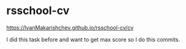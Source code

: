 # rsschool-cv
https://IvanMakarishchev.github.io/rsschool-cv/cv

I did this task before and want to get max score so I do this commits.